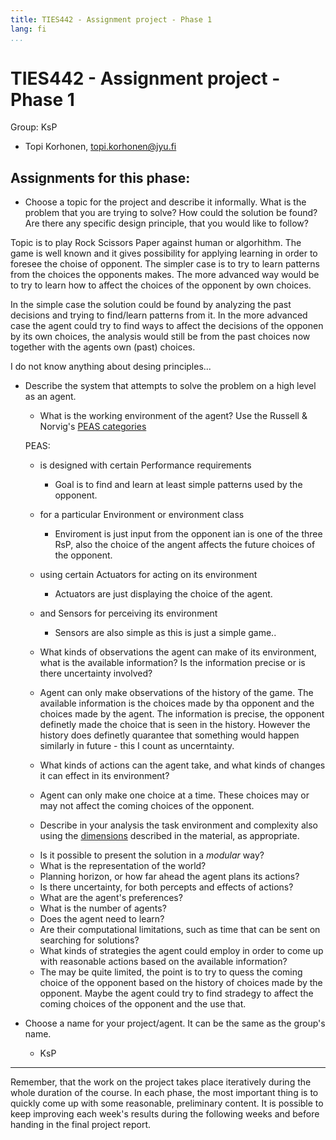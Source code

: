 ```yaml
---
title: TIES442 - Assignment project - Phase 1
lang: fi
...
```


# TIES442 - Assignment project - Phase 1

Group: KsP

* Topi Korhonen, topi.korhonen@jyu.fi

## Assignments for this phase:

* Choose a topic for the project and describe it informally. What is the problem
  that you are trying to solve? How could the solution be found? Are there any
  specific design principle, that you would like to follow?

Topic is to play Rock Scissors Paper against human or algorhithm. The game is well known and it gives possibility for applying learning in order to foresee the choise of opponent. The simpler case is to try to learn patterns from the choices the opponents makes. The more advanced way would be to try to learn how to affect the choices of the opponent by own choices. 

In the simple case the solution could be found by analyzing the past decisions and trying to find/learn patterns from it. In the more advanced case the agent could try to find ways to affect the decisions of the opponen by its own choices, the analysis would still be from the past choices now together with the agents own (past) choices.

I do not know anything about desing principles... 

* Describe the system that attempts to solve the problem on a high level as an
  agent.
    - What is the working environment of the agent? Use the Russell & Norvig's
      [PEAS categories](topics1.en.md)
	
	PEAS:
	- is designed with certain Performance requirements
	    - Goal is to find and learn at least simple patterns used by the opponent. 	
	- for a particular Environment or environment class 
	    - Enviroment is just input from the opponent ian is one of the three RsP, also the choice of the angent affects the future choices of the opponent.
	- using certain Actuators for acting on its environment
	    - Actuators are just displaying the choice of the agent.
	- and Sensors for perceiving its environment 
	    - Sensors are also simple as this is just a simple game..
	
    - What kinds of observations the agent can make of its environment, what is
      the available information? Is the information precise or is there
      uncertainty involved?
	- Agent can only make observations of the history of the game. The available information is the choices made by tha opponent and the choices made by the agent. The information is precise, the opponent definetly made the choice that is seen in the history. However the history does definetly quarantee that something would happen similarly in future - this I count as uncerntainty. 
    - What kinds of actions can the agent take, and what kinds of changes it can
      effect in its environment?
	- Agent can only make one choice at a time. These choices may or may not affect the coming choices of the opponent.
    - Describe in your analysis the task environment and complexity also using
      the [dimensions](topics1.en.md) described in the material, as appropriate.
	* Is it possible to present the solution in a *modular* way?
	* What is the representation of the world?
	* Planning horizon, or how far ahead the agent plans its actions?
	* Is there uncertainty, for both percepts and effects of actions?
	* What are the agent's preferences?
	* What is the number of agents?
	* Does the agent need to learn?
	* Are their computational limitations, such as time that can be sent on searching for solutions?	

    - What kinds of strategies the agent could employ in order to come up with
      reasonable actions based on the available information?
	- The may be quite limited, the point is to try to quess the coming choice of the opponent based on the history of choices made by the opponent. Maybe the agent could try to find stradegy to affect the coming choices of the opponent and the use that.

* Choose a name for your project/agent. It can be the same as the group's name.
	- KsP
----

Remember, that the work on the project takes place iteratively during the whole
duration of the course. In each phase, the most important thing is to quickly
come up with some reasonable, preliminary content. It is possible to keep
improving each week's results during the following weeks and before handing in
the final project report.
